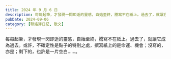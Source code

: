 ```yaml
---
title: 2024 年 9 月 6 日
description: 每每起筆，才發現一閃即逝的靈感，自始至終，謄寫不在紙上。過去了，就讓它成為過去。或許，不確定性是點子的特別之處，撰寫紙上的是命運、機會；沒寫的，亦是；剩下的，也許是一片空白……。
pubDate: 2024-09-06
category: [聯絡簿日記, 散文]
---
```


每每起筆，才發現一閃即逝的靈感，自始至終，謄寫不在紙上。過去了，就讓它成為過去。或許，不確定性是點子的特別之處，撰寫紙上的是命運、機會；沒寫的，亦是；剩下的，也許是一片空白……。
